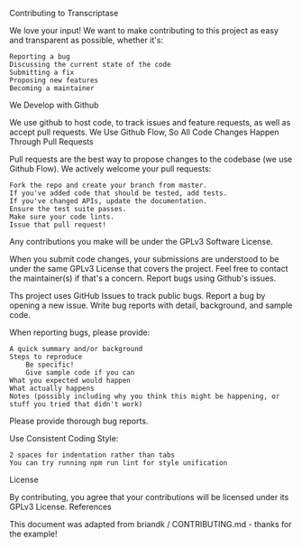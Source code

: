 Contributing to Transcriptase

We love your input! We want to make contributing to this project as easy and transparent as possible, whether it's:

    Reporting a bug
    Discussing the current state of the code
    Submitting a fix
    Proposing new features
    Becoming a maintainer

We Develop with Github

We use github to host code, to track issues and feature requests, as well as accept pull requests.
We Use Github Flow, So All Code Changes Happen Through Pull Requests

Pull requests are the best way to propose changes to the codebase (we use Github Flow). We actively welcome your pull requests:

    Fork the repo and create your branch from master.
    If you've added code that should be tested, add tests.
    If you've changed APIs, update the documentation.
    Ensure the test suite passes.
    Make sure your code lints.
    Issue that pull request!

Any contributions you make will be under the GPLv3 Software License.

When you submit code changes, your submissions are understood to be under the same GPLv3 License that covers the project. Feel free to contact the maintainer(s) if that's a concern.
Report bugs using Github's issues.

Ths project uses GitHub Issues to track public bugs. Report a bug by opening a new issue.
Write bug reports with detail, background, and sample code.

When reporting bugs, please provide:

    A quick summary and/or background
    Steps to reproduce
        Be specific!
        Give sample code if you can
    What you expected would happen
    What actually happens
    Notes (possibly including why you think this might be happening, or stuff you tried that didn't work)

Please provide thorough bug reports.

Use Consistent Coding Style:

    2 spaces for indentation rather than tabs
    You can try running npm run lint for style unification

License

By contributing, you agree that your contributions will be licensed under its GPLv3 License.
References

This document was adapted from briandk / CONTRIBUTING.md - thanks for the example!
